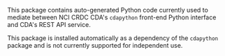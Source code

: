 This package contains auto-generated Python code currently used to mediate
between NCI CRDC CDA's `cdapython` front-end Python interface and CDA's
REST API service.

This package is installed automatically as a dependency of the `cdapython`
package and is not currently supported for independent use.

